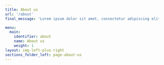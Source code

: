 ```yaml
---
title: About us
url: '/about'
final_message: 'Lorem ipsum dolor sit amet, consectetur adipiscing elit. Nulla malesuada consequat lorem ut condimentum.'

menu:
  main:
    identifier: about
    name: About us
    weight: 1
layout: img-left-plus-right
sections_folder_left: page-about-us
---
```

